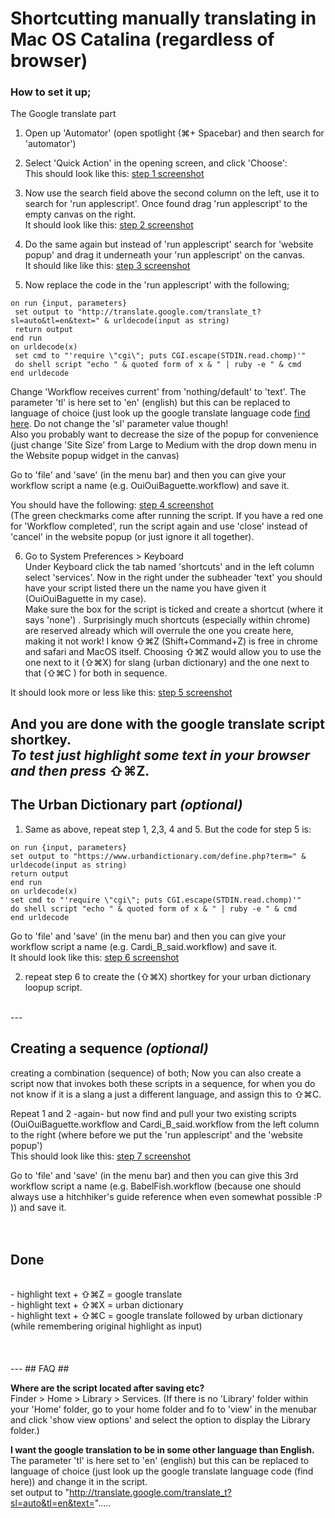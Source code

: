 # Shortcutting manually translating in Mac OS Catalina (regardless of browser) #

### How to set it up; ###
The Google translate part</br>

1. Open up 'Automator' (open spotlight (⌘+ Spacebar) and then search for 'automator')</br>

2. Select 'Quick Action' in the opening screen, and click 'Choose': </br>
This should look like this: [step 1 screenshot](/Images/Step1-screenshot.png)</br>

3. Now use the search field above the second column on the left, use it to search for 'run applescript'. Once found drag 'run applescript' to the empty canvas on the right.</br> 
It should look like this: [step 2 screenshot](/Images/Step2-screenshot.png)</br>

4. Do the same again but instead of 'run applescript' search for 'website popup' and drag it underneath your 'run applescript' on the canvas.</br> 
It should like like this: [step 3 screenshot](/Images/Step3-screenshot.png)</br>

5. Now replace the code in the 'run applescript' with the following;

```
on run {input, parameters}
 set output to "http://translate.google.com/translate_t?sl=auto&tl=en&text=" & urldecode(input as string)
 return output
end run
on urldecode(x)
 set cmd to "'require \"cgi\"; puts CGI.escape(STDIN.read.chomp)'"
 do shell script "echo " & quoted form of x & " | ruby -e " & cmd
end urldecode
```

Change 'Workflow receives current' from 'nothing/default' to 'text'.
The parameter 'tl' is here set to 'en' (english) but this can be replaced to language of choice (just look up the google translate language code [find here](https://cloud.google.com/translate/docs/languages). Do not change the 'sl' parameter value though!</br>
Also you probably want to decrease the size of the popup for convenience (just change 'Site Size' from Large to Medium with the drop down menu in the Website popup widget in the canvas)

Go to 'file' and 'save' (in the menu bar) and then you can give your workflow script a name (e.g. OuiOuiBaguette.workflow) and save it.</br>

You should have the following: [step 4 screenshot](/Images/Step4-screenshot.png)</br>
(The green checkmarks come after running the script. If you have a red one for 'Workflow completed', run the script again and use 'close' instead of 'cancel' in the website popup (or just ignore it all together).</br>


6. Go to System Preferences > Keyboard</br>
Under Keyboard click the tab named 'shortcuts' and in the left column select 'services'.
Now in the right under the subheader 'text' you should have your script listed there un the name you have given it (OuiOuiBaguette in my case).</br>
Make sure the box for the script is ticked and create a shortcut (where it says 'none') . Surprisingly much shortcuts (especially within chrome) are reserved already which will overrule the one you create here, making it not work! I know ⇧⌘Z (Shift+Command+Z) is free in chrome and safari and MacOS itself. Choosing ⇧⌘Z would allow you to use the one next to it (⇧⌘X) for slang (urban dictionary) and the one next to that (⇧⌘C ) for both in sequence.

It should look more or less like this: [step 5 screenshot](/Images/Step5-screenshot.png)
</br>

**And you are done with the google translate script shortkey.**</br> 
*To test just highlight some text in your browser and then press* ⇧⌘Z.
</br>
---

## The Urban Dictionary part *(optional)* ##
1. Same as above, repeat step 1, 2,3, 4 and 5.
But the code for step 5 is:

```
on run {input, parameters}
set output to "https://www.urbandictionary.com/define.php?term=" & urldecode(input as string)
return output
end run
on urldecode(x)
set cmd to "'require \"cgi\"; puts CGI.escape(STDIN.read.chomp)'"
do shell script "echo " & quoted form of x & " | ruby -e " & cmd
end urldecode
```

Go to 'file' and 'save' (in the menu bar) and then you can give your workflow script a name (e.g. Cardi_B_said.workflow) and save it.</br>
It should look like this: [step 6 screenshot](/Images/Step6-optional.png)</br>

2. repeat step 6 to create the (⇧⌘X) shortkey for your urban dictionary loopup script.</br>
</br>
---


## Creating a sequence *(optional)* ##
creating a combination (sequence) of both;
Now you can also create a script now that invokes both these scripts in a sequence, for when you do not know if it is a slang a just a different language, and assign this to ⇧⌘C.

Repeat 1 and 2 -again- but now find and pull your two existing scripts (OuiOuiBaguette.workflow and Cardi_B_said.workflow from the left column to the right (where before we put the 'run applescript' and the 'website popup')</br>
This should look like this: [step 7 screenshot](/Images/Step7-optional.png)

 Go to 'file' and 'save' (in the menu bar) and then you can give this 3rd workflow script a name (e.g. BabelFish.workflow (because one should always use a hitchhiker's guide reference when even somewhat possible :P )) and save it.</br>
</br>
</br>

## Done ##
</br>
- highlight text + ⇧⌘Z = google translate</br>
- highlight text + ⇧⌘X = urban dictionary</br>
- highlight text + ⇧⌘C = google translate followed by urban dictionary (while remembering original highlight as input)</br>
</br>
</br>
</br>
---
## FAQ ##

**Where are the script located after saving etc?**</br>
Finder > Home > Library > Services. (If there is no 'Library' folder within your 'Home' folder, go to your home folder and fo to 'view' in the menubar and click 'show view options' and select the option to display the Library folder.)

**I want the google translation to be in some other language than English.**</br>
The parameter 'tl' is here set to 'en' (english) but this can be replaced to language of choice (just look up the google translate language code (find here)) and change it in the script.</br>
 set output to "http://translate.google.com/translate_t?sl=auto&tl=en&text=".....

